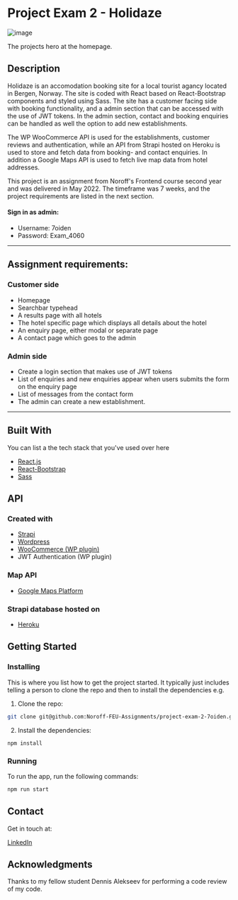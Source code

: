 # Project Exam 2 - Holidaze

![image](https://res.cloudinary.com/dhd2paq70/image/upload/v1654681030/holidaze_x4owk1.jpg)

The projects hero at the homepage.

## Description

Holidaze is an accomodation booking site for a local tourist
agancy located in Bergen, Norway. The site is coded with React based
on React-Bootstrap components and styled using Sass. The site
has a customer facing side with booking functionality, and a
admin section that can be accessed with the use of JWT tokens.
In the admin section, contact and booking enquiries can be
handled as well the option to add new establishments.

The WP WooCommerce API is used for the establishments, customer reviews and authentication, while an
API from Strapi hosted on Heroku is used to store and fetch data
from booking- and contact enquiries. In addition a Google Maps API is used to fetch live map data from hotel addresses.

This project is an assignment from Noroff's Frontend course second year and was delivered in May 2022. The timeframe was 7 weeks, and the project requirements are listed in the next section.

#### Sign in as admin:

- Username: 7oiden
- Password: Exam_4060

<hr/>

## Assignment requirements:

### Customer side

- Homepage
- Searchbar typehead
- A results page with all hotels
- The hotel specific page which displays all details about the hotel
- An enquiry page, either modal or separate page
- A contact page which goes to the admin

### Admin side

- Create a login section that makes use of JWT tokens
- List of enquiries and new enquiries appear when users submits the form on the enquiry page
- List of messages from the contact form
- The admin can create a new establishment.

<hr/>

## Built With

You can list a the tech stack that you've used over here

- [React.js](https://reactjs.org/)
- [React-Bootstrap](https://react-bootstrap.github.io/)
- [Sass](https://sass-lang.com)

## API

### Created with

- [Strapi](https://strapi.io)
- [Wordpress](https://wordpress.com)
- [WooCommerce (WP plugin)](https://woocommerce.com)
- JWT Authentication (WP plugin)

### Map API

- [Google Maps Platform](https://developers.google.com/maps)

### Strapi database hosted on

- [Heroku](https://heroku.com)

## Getting Started

### Installing

This is where you list how to get the project started. It typically just includes telling a person to clone the repo and then to install the dependencies e.g.

1. Clone the repo:

```bash
git clone git@github.com:Noroff-FEU-Assignments/project-exam-2-7oiden.git
```

2. Install the dependencies:

```
npm install
```

### Running

To run the app, run the following commands:

```bash
npm run start
```

## Contact

Get in touch at:

[LinkedIn](https://www.linkedin.com/in/tommy-j-16b56678/)

## Acknowledgments

Thanks to my fellow student Dennis Alekseev for performing a code review of my code.
